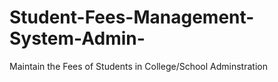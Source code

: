 # Student-Fees-Management-System-Admin-
Maintain the Fees of Students in College/School Adminstration
